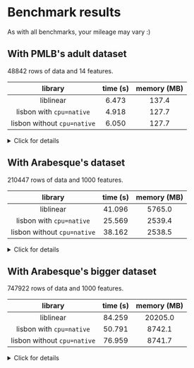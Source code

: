 # Benchmark results

As with all benchmarks, your mileage may vary :)

## With PMLB's adult dataset

48842 rows of data and 14 features.

| library | time (s) | memory (MB) |
| :-: | :-: | :-: |
| liblinear | 6.473 | 137.4 |
| lisbon with `cpu=native` | 4.918 | 127.7 |
| lisbon without `cpu=native` | 6.050 | 127.7 |

<details><summary>Click for details</summary>
<p>

`liblinear`

```
liblinear took 6.473016023635864 seconds and 1000 iterations
last 10 coefficients:  [[ 0.00066071  0.00200457  0.0010956   0.00202347  0.00089573 -0.00021549
  -0.00014445 -0.00031917  0.00087296  0.01139567]]
Intercept:  [0.00033345]
Max memory usage:  137.41015625
```

With `RUSTFLAGS='-C target-cpu=native'`

```
lisbon took 4.918327808380127 seconds and 1000 iterations
last 10 coefficients:  [[ 0.00066071  0.00200457  0.0010956   0.00202347  0.00089573 -0.00021549
  -0.00014445 -0.00031917  0.00087296  0.01139567]]
Intercept:  [0.00033345]
Max memory usage:  127.734375
```

Without `RUSTFLAGS='-C target-cpu=native'`

```
lisbon took 6.049740791320801 seconds and 1000 iterations
last 10 coefficients:  [[ 0.00066071  0.00200457  0.0010956   0.00202347  0.00089573 -0.00021549
  -0.00014445 -0.00031917  0.00087296  0.01139567]]
Intercept:  [0.00033345]
Max memory usage:  127.74609375
```
  
</p>
</details>

## With Arabesque's dataset

210447 rows of data and 1000 features.

| library | time (s) | memory (MB) |
| :-: | :-: | :-: |
| liblinear | 41.096 | 5765.0 |
| lisbon with `cpu=native` | 25.569 | 2539.4 |
| lisbon without `cpu=native` | 38.162 | 2538.5 |

<details><summary>Click for details</summary>
<p>

`liblinear`

```
liblinear took 41.09577989578247 seconds and 8200 iterations
last 10 coefficients:  [[ 2.16037238  0.47328366  2.19392385  0.87080528  1.58050211 -0.61958832
  -0.70398499  0.1571059  -0.79993815 -3.43818232]]
Intercept:  [-0.14189001]
Max memory usage:  5765.00390625
```

With `RUSTFLAGS='-C target-cpu=native'`

```
lisbon took 25.569344520568848 seconds and 8200 iterations
last 10 coefficients:  [[ 2.16037238  0.47328366  2.19392385  0.87080528  1.58050211 -0.61958832
  -0.70398499  0.1571059  -0.79993815 -3.43818232]]
Intercept:  [-0.14189001]
Max memory usage:  2539.4375

```

Without `RUSTFLAGS='-C target-cpu=native'`

```
lisbon took 38.161619424819946 seconds and 8200 iterations
last 10 coefficients:  [[ 2.16037238  0.47328366  2.19392385  0.87080528  1.58050211 -0.61958832
  -0.70398499  0.1571059  -0.79993815 -3.43818232]]
Intercept:  [-0.14189001]
Max memory usage:  2538.50390625
```
  
    
</p>
</details>

## With Arabesque's bigger dataset

747922 rows of data and 1000 features.


| library | time (s) | memory (MB) |
| :-: | :-: | :-: |
| liblinear | 84.259 | 20205.0 |
| lisbon with `cpu=native` | 50.791 | 8742.1 |
| lisbon without `cpu=native` | 76.959 | 8741.7 |

<details><summary>Click for details</summary>
<p>

`liblinear`

```
liblinear took 84.25864148139954 seconds and 10000 iterations
last 10 coefficients:  [[-2.03525229  2.05070747  0.26083448  0.97163776  2.89743793  1.46319187
   3.3082313  -3.31360901  0.31717845 -4.85035968]]
Intercept:  [0.55134394]
Max memory usage:  20204.97265625
```

With `RUSTFLAGS='-C target-cpu=native'`

```
lisbon took 50.790966272354126 seconds and 10000 iterations
last 10 coefficients:  [[-2.03525229  2.05070747  0.26083448  0.97163776  2.89743793  1.46319187
   3.3082313  -3.31360901  0.31717845 -4.85035968]]
Intercept:  [0.55134394]
Max memory usage:  8742.1484375
```

Without `RUSTFLAGS='-C target-cpu=native'`

```
lisbon took 76.95874190330505 seconds and 10000 iterations
last 10 coefficients:  [[-2.03525229  2.05070747  0.26083448  0.97163776  2.89743793  1.46319187
   3.3082313  -3.31360901  0.31717845 -4.85035968]]
Intercept:  [0.55134394]
Max memory usage:  8741.66015625
```
